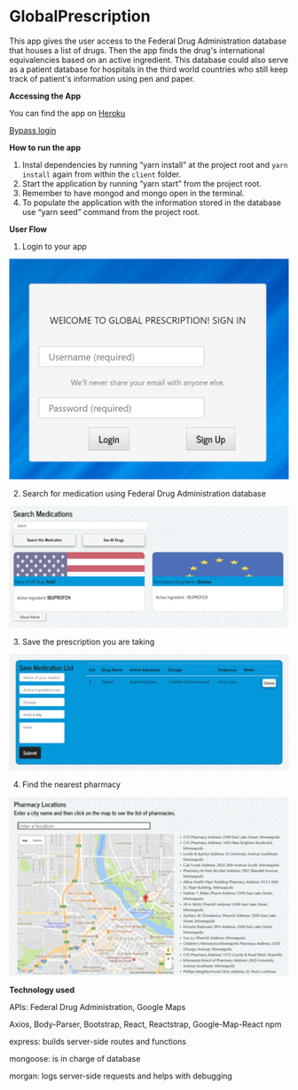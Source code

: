 # GlobalPrescription


This app gives the user access to the Federal Drug Administration database that houses a list of drugs. Then the app finds the drug's international equivalencies based on an active ingredient. This database could also serve as a patient database for hospitals in the third world countries who still keep track of patient's information using pen and paper.


**Accessing the App**


You can find the app on
[Heroku](https://evening-sea-66958.herokuapp.com/)

[Bypass login](https://evening-sea-66958.herokuapp.com/drugs)

**How to run the app**

1. Instal dependencies by running “yarn install” at the project root and `yarn install` again from within the `client` folder. 
2. Start the application by running “yarn start” from the project root.   
3. Remember to have mongod and mongo open in the terminal. 
4. To populate the application with the information stored in the database use “yarn seed” command from the project root.   

**User Flow**

1. Login to your app

![Login](Login.png)

2. Search for medication using Federal Drug Administration database

![Serch Medications here](Picture1.png)

3. Save the prescription you are taking

![Save your medications in this table](Picture2.png)

4. Find the nearest pharmacy 

![Find the pharmacy on the map.](Picture3.png)




**Technology used**

APIs: Federal Drug Administration, Google Maps

Axios, Body-Parser, Bootstrap, React, Reactstrap, Google-Map-React npm

express: builds server-side routes and functions

mongoose: is in charge of database

morgan: logs server-side requests and helps with debugging
